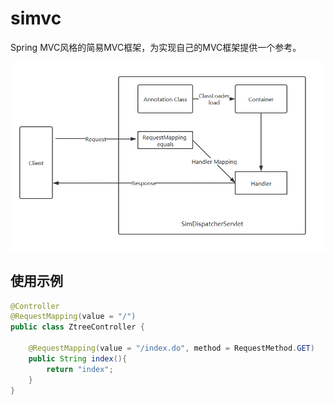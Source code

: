 # simvc   
Spring MVC风格的简易MVC框架，为实现自己的MVC框架提供一个参考。     

![simvc](https://github.com/nekolr/simvc/blob/master/5a520a1376346.png)
## 使用示例
```java
@Controller
@RequestMapping(value = "/")
public class ZtreeController {

    @RequestMapping(value = "/index.do", method = RequestMethod.GET)
    public String index(){
        return "index";
    }
}
```
